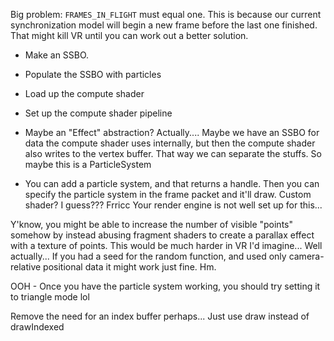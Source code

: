Big problem: `FRAMES_IN_FLIGHT` must equal one. This is because our current synchronization model will begin a new frame before the last one finished.
That might kill VR until you can work out a better solution.


* Make an SSBO. 
* Populate the SSBO with particles
* Load up the compute shader
* Set up the compute shader pipeline
* Maybe an "Effect" abstraction?
Actually.... Maybe we have an SSBO for data the compute shader uses internally, but then the compute shader also writes to the vertex buffer. That way we can separate the stuffs. So maybe this is a ParticleSystem

* You can add a particle system, and that returns a handle. Then you can specify the particle system in the frame packet and it'll draw. Custom shader? I guess??? Frricc
Your render engine is not well set up for this...

Y'know, you might be able to increase the number of visible "points" somehow by instead abusing fragment shaders to create a parallax effect with a texture of points. This would be much harder in VR I'd imagine... Well actually... If you had a seed for the random function, and used only camera-relative positional data it might work just fine. Hm.

OOH - Once you have the particle system working, you should try setting it to triangle mode lol

Remove the need for an index buffer perhaps... Just use draw instead of drawIndexed
